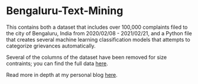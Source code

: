 # Bengaluru-Text-Mining

This contains both a dataset that includes over 100,000 complaints filed to the city of Bengaluru, India from 2020/02/08 - 2021/02/21, and a Python file that creates several machine learning classification models that attempts to categorize grievances automatically. 

Several of the columns of the dataset have been removed for size contraints; you can find the full data [here](https://www.dolthub.com/repositories/bkowshik/bbmp-sahaaya). 

Read more in depth at my personal blog [here](google.com). 
